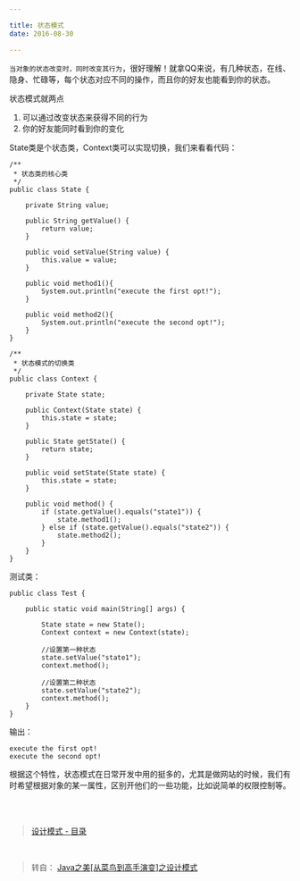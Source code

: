 ```yaml
---

title: 状态模式
date: 2016-08-30

---
```



`当对象的状态改变时，同时改变其行为`，很好理解！就拿QQ来说，有几种状态，在线、隐身、忙碌等，每个状态对应不同的操作，而且你的好友也能看到你的状态。

状态模式就两点
1. 可以通过改变状态来获得不同的行为
2. 你的好友能同时看到你的变化

<!--more-->

State类是个状态类，Context类可以实现切换，我们来看看代码：

```
/** 
 * 状态类的核心类 
 */  
public class State {  
      
    private String value;  
      
    public String getValue() {  
        return value;  
    }  
  
    public void setValue(String value) {  
        this.value = value;  
    }  
  
    public void method1(){  
        System.out.println("execute the first opt!");  
    }  
      
    public void method2(){  
        System.out.println("execute the second opt!");  
    }  
}  
```

```
/** 
 * 状态模式的切换类
 */  
public class Context {  
  
    private State state;  
  
    public Context(State state) {  
        this.state = state;  
    }  
  
    public State getState() {  
        return state;  
    }  
  
    public void setState(State state) {  
        this.state = state;  
    }  
  
    public void method() {  
        if (state.getValue().equals("state1")) {  
            state.method1();  
        } else if (state.getValue().equals("state2")) {  
            state.method2();  
        }  
    }  
}  
```

测试类：

```
public class Test {  
  
    public static void main(String[] args) {  
          
        State state = new State();  
        Context context = new Context(state);  
          
        //设置第一种状态  
        state.setValue("state1");  
        context.method();  
          
        //设置第二种状态  
        state.setValue("state2");  
        context.method();  
    }  
}  
```

输出：

```
execute the first opt!
execute the second opt!
```

根据这个特性，状态模式在日常开发中用的挺多的，尤其是做网站的时候，我们有时希望根据对象的某一属性，区别开他们的一些功能，比如说简单的权限控制等。





<br>
<br>



> [设计模式 - 目录](/post/2016-08-24-design-pattern.html)

<br>

> 转自： [Java之美[从菜鸟到高手演变]之设计模式](http://blog.csdn.net/zhangerqing/article/details/8245537) 